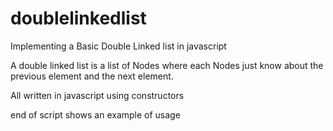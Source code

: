 # doublelinkedlist
Implementing a Basic Double Linked list in javascript

A double linked list is a list of Nodes where each Nodes just know about the previous element and the next element.

All written in javascript using constructors 

end of script shows an example of usage
